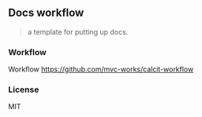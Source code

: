 
Docs workflow
----

> a template for putting up docs.

### Workflow

Workflow https://github.com/mvc-works/calcit-workflow

### License

MIT
